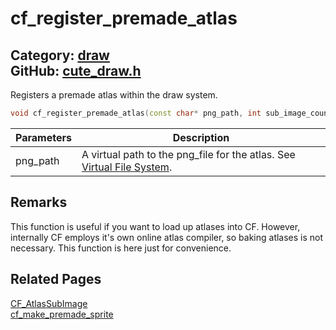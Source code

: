 [//]: # (This file is automatically generated by Cute Framework's docs parser.)
[//]: # (Do not edit this file by hand!)
[//]: # (See: https://github.com/RandyGaul/cute_framework/blob/master/samples/docs_parser.cpp)
[](../header.md ':include')

# cf_register_premade_atlas

Category: [draw](/api_reference?id=draw)  
GitHub: [cute_draw.h](https://github.com/RandyGaul/cute_framework/blob/master/include/cute_draw.h)  
---

Registers a premade atlas within the draw system.

```cpp
void cf_register_premade_atlas(const char* png_path, int sub_image_count, CF_AtlasSubImage* sub_images);
```

Parameters | Description
--- | ---
png_path | A virtual path to the png_file for the atlas. See [Virtual File System](https://randygaul.github.io/cute_framework/#/topics/virtual_file_system).

## Remarks

This function is useful if you want to load up atlases into CF. However, internally CF employs
it's own online atlas compiler, so baking atlases is not necessary. This function is here just
for convenience.

## Related Pages

[CF_AtlasSubImage](/draw/cf_atlassubimage.md)  
[cf_make_premade_sprite](/draw/cf_make_premade_sprite.md)  
